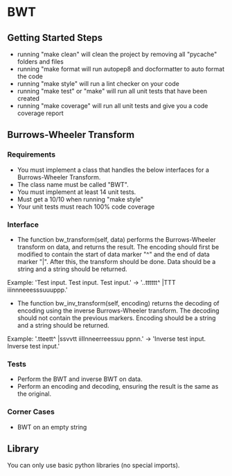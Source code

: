 # BWT

## Getting Started Steps

- running "make clean" will clean the project by removing all "pycache" folders and files
- running "make format will run autopep8 and docformatter to auto format the code
- running "make style" will run a lint checker on your code
- running "make test" or "make" will run all unit tests that have been created
- running "make coverage" will run all unit tests and give you a code coverage report

## Burrows-Wheeler Transform

### Requirements

- You must implement a class that handles the below interfaces for a Burrows-Wheeler Transform.
- The class name must be called "BWT".
- You must implement at least 14 unit tests.
- Must get a 10/10 when running "make style"
- Your unit tests must reach 100% code coverage

### Interface

- The function bw_transform(self, data) performs the Burrows-Wheeler transform on data, and returns the result. The encoding should first be modified to contain the start of data marker "^" and the end of data marker "|". After this, the transform should be done.
Data should be a string and a string should be returned.

Example: 'Test input. Test input. Test input.' -> '..tttttt^  |TTT   iiinnneeesssuuuppp.'

- The function bw_inv_transform(self, encoding) returns the decoding of encoding using the inverse Burrows-Wheeler transform. The decoding should not contain the previous markers.
Encoding should be a string and a string should be returned.

Example: '.tteett^ |ssvvtt  iiIInneerreessuu  ppnn.' -> 'Inverse test input. Inverse test input.'

### Tests

- Perform the BWT and inverse BWT on data.
- Perform an encoding and decoding, ensuring the result is the same as the original.

### Corner Cases

- BWT on an empty string

## Library

You can only use basic python libraries (no special imports).